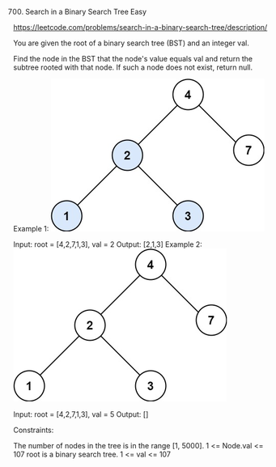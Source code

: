 700. Search in a Binary Search Tree
Easy

https://leetcode.com/problems/search-in-a-binary-search-tree/description/


You are given the root of a binary search tree (BST) and an integer val.

Find the node in the BST that the node's value equals val and return the subtree rooted with that node. If such a node does not exist, return null.


Example 1:
![alt text](./tree1.jpeg)

Input: root = [4,2,7,1,3], val = 2
Output: [2,1,3]
Example 2:
![alt text](./tree2.jpeg)

Input: root = [4,2,7,1,3], val = 5
Output: []
 

Constraints:

The number of nodes in the tree is in the range [1, 5000].
1 <= Node.val <= 107
root is a binary search tree.
1 <= val <= 107